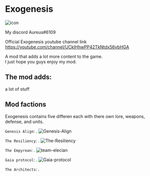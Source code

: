 # Exogenesis

![icon](https://github.com/AureusStratus/ExoGenesis/assets/68311340/1ce3e927-85c3-4725-a2b0-8853f2476afd)

My discord Aureus#6109

Official Exogenesis youtube channel link https://youtube.com/channel/UCkIHhwPP42TkNtdx56vbHGA

A mod that adds a lot more content to the game.
<br>I just hope you guys enjoy my mod.

## The mod adds: 
a lot of stuff

## Mod factions 
Exogenesis contains five differen each with there own lore, weapons, defense, and units.

`Genesis Align`: .
![Genesis-Align](https://github.com/AureusStratus/ExoGenesis/assets/68311340/6a229526-6536-4611-a831-9211d473aad8)

`The Resiliency`: .
![The-Resiliency](https://github.com/AureusStratus/ExoGenesis/assets/68311340/457e16b1-123b-43e8-a24e-295f64c1a5f6)

`The Empyrean`: .
![team-elecian](https://github.com/AureusStratus/ExoGenesis/assets/68311340/798166dd-d0c7-4e75-9558-ae2a71804c62)

`Gaia protocol`: .
![Gaia-protocol](https://github.com/AureusStratus/ExoGenesis/assets/68311340/4e2d8c45-0048-45e3-a156-f0554ba80248)

`The Architects`: .

